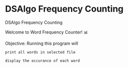 # DSAlgo Frequency Counting
 DSAlgo Frequency Counting

Welcome to Word Frequency Counter! 📊 


Objective: Running this program will

```
print all words in selected file
```

```
display the occurance of each word
```

